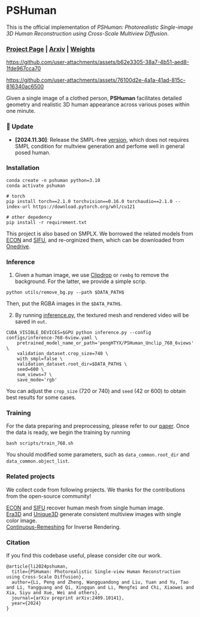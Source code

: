 # PSHuman

This is the official implementation of *PSHuman: Photorealistic Single-image 3D Human Reconstruction using Cross-Scale Multiview Diffusion*.

### [Project Page](https://penghtyx.github.io/PSHuman/) | [Arxiv](https://arxiv.org/pdf/2409.10141) | [Weights](https://huggingface.co/pengHTYX/PSHuman_Unclip_768_6views) 

https://github.com/user-attachments/assets/b62e3305-38a7-4b51-aed8-1fde967cca70

https://github.com/user-attachments/assets/76100d2e-4a1a-41ad-815c-816340ac6500


Given a single image of a clothed person, **PSHuman** facilitates detailed geometry and realistic 3D human appearance across various poses within one minute.

### 📝 Update
- __[2024.11.30]__: Release the SMPL-free [version](https://huggingface.co/pengHTYX/PSHuman_Unclip_768_6views), which does not requires SMPL condition for multview generation and perfome well in general posed human.


### Installation
```
conda create -n pshuman python=3.10
conda activate pshuman

# torch
pip install torch==2.1.0 torchvision==0.16.0 torchaudio==2.1.0 --index-url https://download.pytorch.org/whl/cu121

# other depedency
pip install -r requirement.txt
```

This project is also based on SMPLX. We borrowed the related models from [ECON](https://github.com/YuliangXiu/ECON) and [SIFU](https://github.com/River-Zhang/SIFU), and re-orginized them, which can be downloaded from [Onedrive](https://hkustconnect-my.sharepoint.com/:u:/g/personal/plibp_connect_ust_hk/EZQphP-2y5BGhEIe8jb03i4BIcqiJ2mUW2JmGC5s0VKOdw?e=qVzBBD). 



### Inference
1. Given a human image, we use [Clipdrop](https://github.com/xxlong0/Wonder3D?tab=readme-ov-file) or ```rembg``` to remove the background. For the latter, we provide a simple scrip.
```
python utils/remove_bg.py --path $DATA_PATH$
```
Then, put the RGBA images in the ```$DATA_PATH$```.

2. By running [inference.py](inference.py), the textured mesh and rendered video will be saved in ```out```.
```
CUDA_VISIBLE_DEVICES=$GPU python inference.py --config configs/inference-768-6view.yaml \
    pretrained_model_name_or_path='pengHTYX/PSHuman_Unclip_768_6views' \
    validation_dataset.crop_size=740 \
    with_smpl=false \
    validation_dataset.root_dir=$DATA_PATH$ \
    seed=600 \
    num_views=7 \
    save_mode='rgb' 

``` 
You can adjust the ```crop_size``` (720 or 740) and ```seed``` (42 or 600) to obtain best results for some cases.  

### Training
For the data preparing and preprocessing, please refer to our [paper](https://arxiv.org/pdf/2409.10141). Once the data is ready, we begin the training by running
```
bash scripts/train_768.sh
```
You should modified some parameters, such as ```data_common.root_dir``` and ```data_common.object_list```.

### Related projects
We collect code from following projects. We thanks for the contributions from the open-source community!     

[ECON](https://github.com/YuliangXiu/ECON) and [SIFU](https://github.com/River-Zhang/SIFU) recover human mesh from single human image.   
[Era3D](https://github.com/pengHTYX/Era3D) and [Unique3D](https://github.com/AiuniAI/Unique3D) generate consistent multiview images with single color image.  
[Continuous-Remeshing](https://github.com/Profactor/continuous-remeshing) for Inverse Rendering.


### Citation
If you find this codebase useful, please consider cite our work.
```
@article{li2024pshuman,
  title={PSHuman: Photorealistic Single-view Human Reconstruction using Cross-Scale Diffusion},
  author={Li, Peng and Zheng, Wangguandong and Liu, Yuan and Yu, Tao and Li, Yangguang and Qi, Xingqun and Li, Mengfei and Chi, Xiaowei and Xia, Siyu and Xue, Wei and others},
  journal={arXiv preprint arXiv:2409.10141},
  year={2024}
}
```